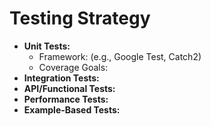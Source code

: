 # Testing Strategy

-   **Unit Tests:** 
    -   Framework: (e.g., Google Test, Catch2)
    -   Coverage Goals: 
-   **Integration Tests:** 
-   **API/Functional Tests:** 
-   **Performance Tests:** 
-   **Example-Based Tests:** 